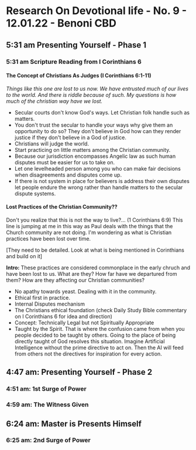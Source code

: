 # Research On Devotional life - No. 9 - 12.01.22 - Benoni CBD

## 5:31 am Presenting Yourself - Phase 1

### 5:31 am Scripture Reading from I Corinthians 6

#### The Concept of Christians As Judges (I Corinthians 6:1-11)

_Things like this one are lost to us now. We have entrusted much of our lives to the world. And there is riddle because of such. My questions is how much of the christian way have we lost._

* Secular courts don't know God's ways. Let Christian folk handle such as matters.
* You don't trust the secular to handle your ways why give them an opportunity to do so? They don't believe in God how can they render justice if they don't believe in a God of justice.
* Christians will judge the world.
* Start practicing on little matters among the Christian community.
* Because our jurisdiction encompasses Angelic law as such human disputes must be easier for us to take on.
* Let one levelheaded person among you who can make fair decisions when disagreements and disputes come up.
* If there is not system in place for believers is address their own disputes let people endure the wrong rather than handle matters to the secular dispute systems.

#### Lost Practices of the Christian Community??

Don't you realize that this is not the way to live?... (1 Corinthians 6:9) This line is jumping at me in this way as Paul deals with the things that the Church community are not doing. I'm wondering as what is Christian practices have been lost over time.

[They need to be detailed. Look at what is being mentioned in Corinthians and build on it]

**Intro:** These practices are considered commonplace in the early chruch and have been lost to us. What are they? How far have we departured from them? How are they affecting our Christian communities?

* No apathy towards yeast. Dealing with it in the community.
* Ethical first in practice.
* Internal Disputes mechanism
* The Christians ethical foundation (check Daily Study Bible commentary on I Corinthians 6 for idea and direction)
* Concept: Technically Legal but not Spiritually Appropriate
* Taught by the Spirit. That is where the confusion came from when you people decided to be taught by others. Going to the place of being directly taught of God resolves this situation. Imagine Artificial Intelligence without the prime directive to act on. Then the AI will feed from others not the directives for inspiration for every action.

## 4:47 am: Presenting Yourself - Phase 2

### 4:51 am: 1st Surge of Power

### 4:59 am: The Witness Given

## 6:24 am: Master is Presents Himself

### 6:25 am: 2nd Surge of Power
